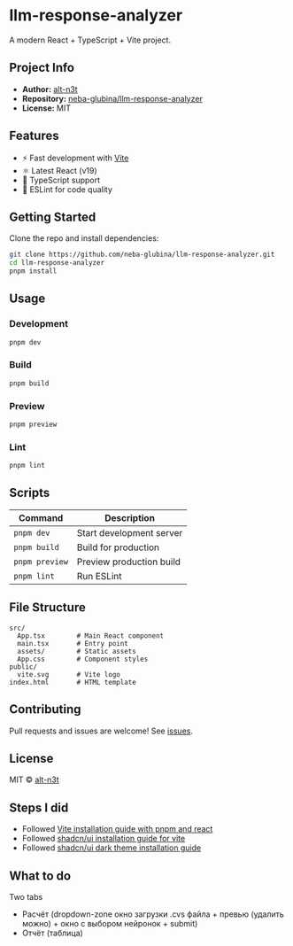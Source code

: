 # llm-response-analyzer

A modern React + TypeScript + Vite project.

## Project Info

- **Author:** [alt-n3t](https://github.com/alt-n3t)
- **Repository:**
  [neba-glubina/llm-response-analyzer](https://github.com/neba-glubina/llm-response-analyzer)
- **License:** MIT

## Features

- ⚡ Fast development with [Vite](https://vitejs.dev/)
- ⚛️ Latest React (v19)
- 🦄 TypeScript support
- 🧹 ESLint for code quality

## Getting Started

Clone the repo and install dependencies:

```bash
git clone https://github.com/neba-glubina/llm-response-analyzer.git
cd llm-response-analyzer
pnpm install
```

## Usage

### Development

```bash
pnpm dev
```

### Build

```bash
pnpm build
```

### Preview

```bash
pnpm preview
```

### Lint

```bash
pnpm lint
```

## Scripts

| Command        | Description              |
| -------------- | ------------------------ |
| `pnpm dev`     | Start development server |
| `pnpm build`   | Build for production     |
| `pnpm preview` | Preview production build |
| `pnpm lint`    | Run ESLint               |

## File Structure

```
src/
  App.tsx        # Main React component
  main.tsx       # Entry point
  assets/        # Static assets
  App.css        # Component styles
public/
  vite.svg       # Vite logo
index.html       # HTML template
```

## Contributing

Pull requests and issues are welcome! See
[issues](https://github.com/neba-glubina/llm-response-analyzer/issues).

## License

MIT © [alt-n3t](https://github.com/alt-n3t)

## Steps I did

- Followed
  [Vite installation guide with pnpm and react](https://vite.dev/guide/)
- Followed
  [shadcn/ui installation guide for vite](https://ui.shadcn.com/docs/installation/vite)
- Followed
  [shadcn/ui dark theme installation guide](https://ui.shadcn.com/docs/dark-mode/vite)

## What to do

Two tabs

- Расчёт (dropdown-zone окно загрузки .cvs файла + превью (удалить можно) + окно
  с выбором нейронок + submit)
- Отчёт (таблица)
